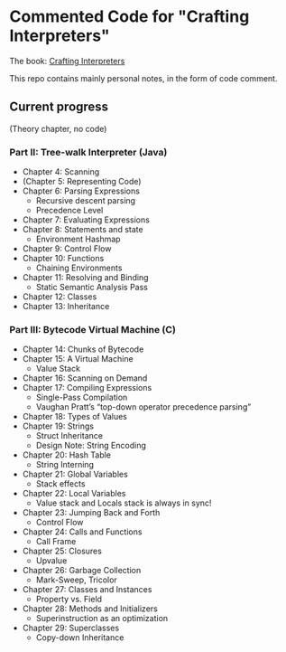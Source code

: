 # Commented Code for "Crafting Interpreters"

The book: [Crafting Interpreters](http://craftinginterpreters.com/)

This repo contains mainly personal notes, in the form of code comment.

## Current progress

(Theory chapter, no code)

### Part II: Tree-walk Interpreter (Java)

- Chapter 4: Scanning
- (Chapter 5: Representing Code)
- Chapter 6: Parsing Expressions
  - Recursive descent parsing
  - Precedence Level
- Chapter 7: Evaluating Expressions
- Chapter 8: Statements and state
  - Environment Hashmap
- Chapter 9: Control Flow
- Chapter 10: Functions
  - Chaining Environments
- Chapter 11: Resolving and Binding
  - Static Semantic Analysis Pass
- Chapter 12: Classes
- Chapter 13: Inheritance

### Part III: Bytecode Virtual Machine (C)

- Chapter 14: Chunks of Bytecode
- Chapter 15: A Virtual Machine
  - Value Stack
- Chapter 16: Scanning on Demand
- Chapter 17: Compiling Expressions
  - Single-Pass Compilation
  - Vaughan Pratt’s “top-down operator precedence parsing”
- Chapter 18: Types of Values
- Chapter 19: Strings
  - Struct Inheritance
  - Design Note: String Encoding
- Chapter 20: Hash Table
  - String Interning
- Chapter 21: Global Variables
  - Stack effects
- Chapter 22: Local Variables
  - Value stack and Locals stack is always in sync!
- Chapter 23: Jumping Back and Forth
  - Control Flow
- Chapter 24: Calls and Functions
  - Call Frame
- Chapter 25: Closures
  - Upvalue
- Chapter 26: Garbage Collection
  - Mark-Sweep, Tricolor
- Chapter 27: Classes and Instances
  - Property vs. Field
- Chapter 28: Methods and Initializers
  - Superinstruction as an optimization
- Chapter 29: Superclasses
  - Copy-down Inheritance